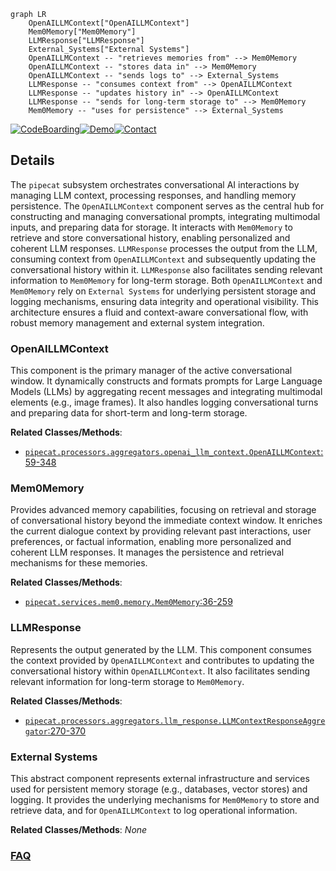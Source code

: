 ```mermaid
graph LR
    OpenAILLMContext["OpenAILLMContext"]
    Mem0Memory["Mem0Memory"]
    LLMResponse["LLMResponse"]
    External_Systems["External Systems"]
    OpenAILLMContext -- "retrieves memories from" --> Mem0Memory
    OpenAILLMContext -- "stores data in" --> Mem0Memory
    OpenAILLMContext -- "sends logs to" --> External_Systems
    LLMResponse -- "consumes context from" --> OpenAILLMContext
    LLMResponse -- "updates history in" --> OpenAILLMContext
    LLMResponse -- "sends for long-term storage to" --> Mem0Memory
    Mem0Memory -- "uses for persistence" --> External_Systems
```

[![CodeBoarding](https://img.shields.io/badge/Generated%20by-CodeBoarding-9cf?style=flat-square)](https://github.com/CodeBoarding/GeneratedOnBoardings)[![Demo](https://img.shields.io/badge/Try%20our-Demo-blue?style=flat-square)](https://www.codeboarding.org/demo)[![Contact](https://img.shields.io/badge/Contact%20us%20-%20contact@codeboarding.org-lightgrey?style=flat-square)](mailto:contact@codeboarding.org)

## Details

The `pipecat` subsystem orchestrates conversational AI interactions by managing LLM context, processing responses, and handling memory persistence. The `OpenAILLMContext` component serves as the central hub for constructing and managing conversational prompts, integrating multimodal inputs, and preparing data for storage. It interacts with `Mem0Memory` to retrieve and store conversational history, enabling personalized and coherent LLM responses. `LLMResponse` processes the output from the LLM, consuming context from `OpenAILLMContext` and subsequently updating the conversational history within it. `LLMResponse` also facilitates sending relevant information to `Mem0Memory` for long-term storage. Both `OpenAILLMContext` and `Mem0Memory` rely on `External Systems` for underlying persistent storage and logging mechanisms, ensuring data integrity and operational visibility. This architecture ensures a fluid and context-aware conversational flow, with robust memory management and external system integration.

### OpenAILLMContext
This component is the primary manager of the active conversational window. It dynamically constructs and formats prompts for Large Language Models (LLMs) by aggregating recent messages and integrating multimodal elements (e.g., image frames). It also handles logging conversational turns and preparing data for short-term and long-term storage.


**Related Classes/Methods**:

- <a href="https://github.com/pipecat-ai/pipecat/blob/main/src/pipecat/processors/aggregators/openai_llm_context.py#L59-L348" target="_blank" rel="noopener noreferrer">`pipecat.processors.aggregators.openai_llm_context.OpenAILLMContext`:59-348</a>


### Mem0Memory
Provides advanced memory capabilities, focusing on retrieval and storage of conversational history beyond the immediate context window. It enriches the current dialogue context by providing relevant past interactions, user preferences, or factual information, enabling more personalized and coherent LLM responses. It manages the persistence and retrieval mechanisms for these memories.


**Related Classes/Methods**:

- <a href="https://github.com/pipecat-ai/pipecat/blob/main/src/pipecat/services/mem0/memory.py#L36-L259" target="_blank" rel="noopener noreferrer">`pipecat.services.mem0.memory.Mem0Memory`:36-259</a>


### LLMResponse
Represents the output generated by the LLM. This component consumes the context provided by `OpenAILLMContext` and contributes to updating the conversational history within `OpenAILLMContext`. It also facilitates sending relevant information for long-term storage to `Mem0Memory`.


**Related Classes/Methods**:

- <a href="https://github.com/pipecat-ai/pipecat/blob/main/src/pipecat/processors/aggregators/llm_response.py#L270-L370" target="_blank" rel="noopener noreferrer">`pipecat.processors.aggregators.llm_response.LLMContextResponseAggregator`:270-370</a>


### External Systems
This abstract component represents external infrastructure and services used for persistent memory storage (e.g., databases, vector stores) and logging. It provides the underlying mechanisms for `Mem0Memory` to store and retrieve data, and for `OpenAILLMContext` to log operational information.


**Related Classes/Methods**: _None_



### [FAQ](https://github.com/CodeBoarding/GeneratedOnBoardings/tree/main?tab=readme-ov-file#faq)